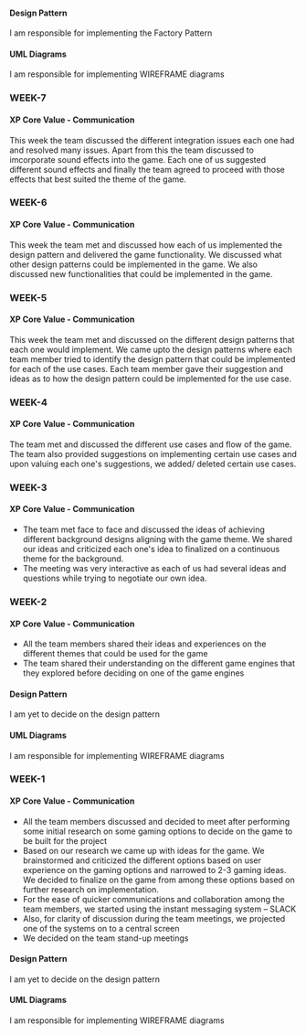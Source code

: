 ####  Design Pattern
I am responsible for implementing the Factory Pattern

####  UML Diagrams
I am responsible for implementing WIREFRAME diagrams  </br>

### WEEK-7<br>
####  XP Core Value - Communication</br>

This week the team discussed the different integration issues each one had and resolved many issues. Apart from this the team discussed to imcorporate sound effects into the game. Each one of us suggested different sound effects and finally the team agreed to proceed with those effects that best suited the theme of the game.

### WEEK-6<br>
####  XP Core Value - Communication</br>

This week the team met and discussed how each of us implemented the design pattern and delivered the game functionality. We discussed what other design patterns could be implemented in the game. We also discussed new functionalities that could be implemented in the game.

### WEEK-5<br>
####  XP Core Value - Communication</br>

This week the team met and discussed on the different design patterns that each one would implement. We came upto the design patterns where each team member tried to identify the design pattern that could be implemented for each of the use cases. Each team member gave their suggestion and ideas as to how the design pattern could be implemented for the use case.

### WEEK-4<br>
####  XP Core Value - Communication</br>
The team met and discussed the different use cases and flow of the game. The team also provided suggestions on implementing certain use cases and upon valuing each one's suggestions, we added/ deleted certain use cases.


### WEEK-3<br>
####  XP Core Value - Communication</br>
* The team met face to face and discussed the ideas of achieving different background designs aligning with the game theme. We shared our ideas and criticized each one's idea to finalized on a continuous theme for the background. 
* The meeting was very interactive as each of us had several ideas and questions while trying to negotiate our own idea.


### WEEK-2<br>
####  XP Core Value - Communication</br>
* All the team members shared their ideas and experiences on the different themes that could be used for the game</br>
* The team shared their understanding on the different game engines that they explored before deciding on one of the game engines</br>
####  Design Pattern
I am yet to decide on the design pattern
####  UML Diagrams
I am responsible for implementing WIREFRAME diagrams  </br>


### WEEK-1</br>
####  XP Core Value - Communication</br>
* All the team members discussed and decided to meet after performing some initial research on some gaming options to decide on the game to be built for the project</br>
* Based on our research we came up with ideas for the game. We brainstormed and criticized the different options based on user experience on the gaming options and narrowed to 2-3 gaming ideas. We decided to finalize on the game from among these options based on further research on implementation.</br>
* For the ease of quicker communications and collaboration among the team members, we started using the instant messaging system – SLACK</br>
* Also, for clarity of discussion during the team meetings, we projected one of the systems on to a central screen</br>
* We decided on the team stand-up meetings</br>
####  Design Pattern
I am yet to decide on the design pattern
####  UML Diagrams
I am responsible for implementing WIREFRAME diagrams  </br>
